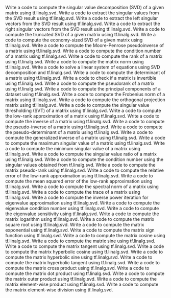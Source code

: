 Write a code to compute the singular value decomposition (SVD) of a given matrix using tf.linalg.svd.
Write a code to extract the singular values from the SVD result using tf.linalg.svd.
Write a code to extract the left singular vectors from the SVD result using tf.linalg.svd.
Write a code to extract the right singular vectors from the SVD result using tf.linalg.svd.
Write a code to compute the truncated SVD of a given matrix using tf.linalg.svd.
Write a code to compute the economy-sized SVD of a given matrix using tf.linalg.svd.
Write a code to compute the Moore-Penrose pseudoinverse of a matrix using tf.linalg.svd.
Write a code to compute the condition number of a matrix using tf.linalg.svd.
Write a code to compute the rank of a matrix using tf.linalg.svd.
Write a code to compute the matrix norm using tf.linalg.svd.
Write a code to solve a linear system of equations using SVD decomposition and tf.linalg.svd.
Write a code to compute the determinant of a matrix using tf.linalg.svd.
Write a code to check if a matrix is invertible using tf.linalg.svd.
Write a code to compute the pseudorank of a matrix using tf.linalg.svd.
Write a code to compute the principal components of a dataset using tf.linalg.svd.
Write a code to compute the Frobenius norm of a matrix using tf.linalg.svd.
Write a code to compute the orthogonal projection matrix using tf.linalg.svd.
Write a code to compute the singular value thresholding (SVT) of a matrix using tf.linalg.svd.
Write a code to compute the low-rank approximation of a matrix using tf.linalg.svd.
Write a code to compute the inverse of a matrix using tf.linalg.svd.
Write a code to compute the pseudo-inverse of a matrix using tf.linalg.svd.
Write a code to compute the pseudo-determinant of a matrix using tf.linalg.svd.
Write a code to compute the generalized inverse of a matrix using tf.linalg.svd.
Write a code to compute the maximum singular value of a matrix using tf.linalg.svd.
Write a code to compute the minimum singular value of a matrix using tf.linalg.svd.
Write a code to compute the singular value ratio of a matrix using tf.linalg.svd.
Write a code to compute the condition number using the singular values obtained from tf.linalg.svd.
Write a code to compute the matrix pseudo-rank using tf.linalg.svd.
Write a code to compute the relative error of the low-rank approximation using tf.linalg.svd.
Write a code to compute the mean squared error of the low-rank approximation using tf.linalg.svd.
Write a code to compute the spectral norm of a matrix using tf.linalg.svd.
Write a code to compute the trace of a matrix using tf.linalg.svd.
Write a code to compute the inverse power iteration for eigenvalue approximation using tf.linalg.svd.
Write a code to compute the eigenvalue condition number using tf.linalg.svd.
Write a code to compute the eigenvalue sensitivity using tf.linalg.svd.
Write a code to compute the matrix logarithm using tf.linalg.svd.
Write a code to compute the matrix square root using tf.linalg.svd.
Write a code to compute the matrix exponential using tf.linalg.svd.
Write a code to compute the matrix sign function using tf.linalg.svd.
Write a code to compute the matrix cosine using tf.linalg.svd.
Write a code to compute the matrix sine using tf.linalg.svd.
Write a code to compute the matrix tangent using tf.linalg.svd.
Write a code to compute the matrix hyperbolic cosine using tf.linalg.svd.
Write a code to compute the matrix hyperbolic sine using tf.linalg.svd.
Write a code to compute the matrix hyperbolic tangent using tf.linalg.svd.
Write a code to compute the matrix cross product using tf.linalg.svd.
Write a code to compute the matrix dot product using tf.linalg.svd.
Write a code to compute the matrix outer product using tf.linalg.svd.
Write a code to compute the matrix element-wise product using tf.linalg.svd.
Write a code to compute the matrix element-wise division using tf.linalg.svd.